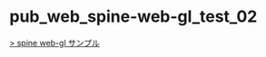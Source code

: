 # pub_web_spine-web-gl_test_02

[> spine web-gl サンプル](https://t-tonyo-maru.github.io/pub_web_spine-web-gl_test_02/)
